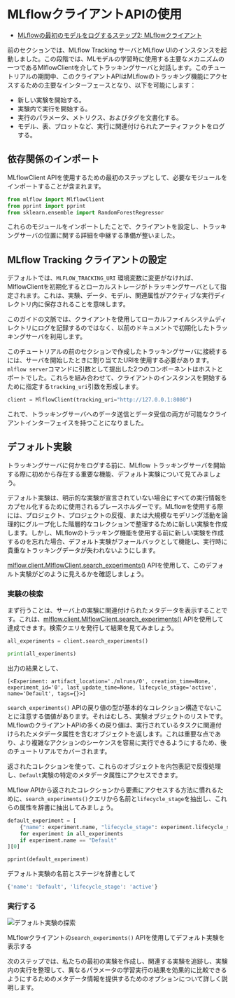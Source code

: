 <!--
# Using the MLflow Client API

* [https://mlflow.org/docs/latest/getting-started/logging-first-model/step2-mlflow-client.html](https://mlflow.org/docs/latest/getting-started/logging-first-model/step2-mlflow-client.html)

In the previous section, we started an instance of the MLflow Tracking Server and the MLflow UI. For this stage, we’re going to be interfacing with the Tracking Server through one of the primary mechanisms that you will use when training ML models, the MlflowClient. For the duration of this tutorial, this client API will be your primary interface for MLflow’s tracking capabilities, enabling you to:

* Initiate a new Experiment.
* Start Runs within an Experiment.
* Document parameters, metrics, and tags for your Runs.
* Log artifacts linked to runs, such as models, tables, plots, and more.
-->
# MLflowクライアントAPIの使用

* [MLflowの最初のモデルをログするステップ2: MLflowクライアント](https://mlflow.org/docs/latest/getting-started/logging-first-model/step2-mlflow-client.html)

前のセクションでは、MLflow Tracking サーバとMLflow UIのインスタンスを起動しました。この段階では、MLモデルの学習時に使用する主要なメカニズムの一つであるMlflowClientを介してトラッキングサーバと対話します。このチュートリアルの期間中、このクライアントAPIはMLflowのトラッキング機能にアクセスするための主要なインターフェースとなり、以下を可能にします：

* 新しい実験を開始する。
* 実験内で実行を開始する。
* 実行のパラメータ、メトリクス、およびタグを文書化する。
* モデル、表、プロットなど、実行に関連付けられたアーティファクトをログする。

<!--
## Importing Dependencies

In order to use the MLflowClient API, the initial step involves importing the necessary modules.
-->

## 依存関係のインポート

MLflowClient APIを使用するための最初のステップとして、必要なモジュールをインポートすることが含まれます。

```Python
from mlflow import MlflowClient
from pprint import pprint
from sklearn.ensemble import RandomForestRegressor
```

<!--
With these modules imported, you’re now prepared to configure the client and relay specifics about the location of your tracking server.
-->

これらのモジュールをインポートしたことで、クライアントを設定し、トラッキングサーバの位置に関する詳細を中継する準備が整いました。

<!--
## Configuring the MLflow Tracking Client

By default, barring any modifications to the `MLFLOW_TRACKING_URI` environment variable, initializing the MlflowClient will designate your local storage as the tracking server. This means your experiments, data, models, and related attributes will be stored within the active execution directory.

For the context of this guide, we’ll utilize the tracking server initialized earlier in the documentation, instead of using the client to log to the local file system directory.

In order to connect to the tracking server that we created in the previous section of this tutorial, we’ll need to use the uri that we assigned the server when we started it. The two components that we submitted as arguments to the mlflow server command were the host and the port. Combined, these form the `tracking_uri` argument that we will specify to start an instance of the client.
-->


## MLflow Tracking クライアントの設定

デフォルトでは、`MLFLOW_TRACKING_URI` 環境変数に変更がなければ、MlflowClientを初期化するとローカルストレージがトラッキングサーバとして指定されます。これは、実験、データ、モデル、関連属性がアクティブな実行ディレクトリ内に保存されることを意味します。

このガイドの文脈では、クライアントを使用してローカルファイルシステムディレクトリにログを記録するのではなく、以前のドキュメントで初期化したトラッキングサーバを利用します。

このチュートリアルの前のセクションで作成したトラッキングサーバに接続するには、サーバを開始したときに割り当てたURIを使用する必要があります。`mlflow server`コマンドに引数として提出した2つのコンポーネントはホストとポートでした。これらを組み合わせて、クライアントのインスタンスを開始するために指定する`tracking_uri`引数を形成します。


```Python
client = MlflowClient(tracking_uri="http://127.0.0.1:8080")
```

<!--
We now have a client interface to the tracking server that can both send data to and retrieve data from the tracking server.
-->

これで、トラッキングサーバへのデータ送信とデータ受信の両方が可能なクライアントインターフェイスを持つことになりました。


<!--
## The Default Experiment

Before we get to logging anything to the Tracking Server, let’s take a look at a key feature that exists at the outset of starting any MLflow Tracking Server: the Default Experiment.

The Default Experiment is a placeholder that is used to encapsulate all run information if an explicit Experiment is not declared. While using MLflow, you’ll be creating new experiments in order to organize projects, project iterations, or logically group large modeling activities together in a grouped hierarchical collection. However, if you manage to forget to create a new Experiment before using the MLflow tracking capabilities, the Default Experiment is a fallback for you to ensure that your valuable tracking data is not lost when executing a run.

Let’s see what this Default Experiment looks like by using the [mlflow.client.MlflowClient.search_experiments()](https://mlflow.org/docs/latest/python_api/mlflow.client.html#mlflow.client.MlflowClient.search_experiments) API.
-->


## デフォルト実験

トラッキングサーバに何かをログする前に、MLflow トラッキングサーバを開始する際に初めから存在する重要な機能、デフォルト実験について見てみましょう。

デフォルト実験は、明示的な実験が宣言されていない場合にすべての実行情報をカプセル化するために使用されるプレースホルダーです。MLflowを使用する際には、プロジェクト、プロジェクトの反復、または大規模なモデリング活動を論理的にグループ化した階層的なコレクションで整理するために新しい実験を作成します。しかし、MLflowのトラッキング機能を使用する前に新しい実験を作成するのを忘れた場合、デフォルト実験がフォールバックとして機能し、実行時に貴重なトラッキングデータが失われないようにします。

[mlflow.client.MlflowClient.search_experiments()](https://mlflow.org/docs/latest/python_api/mlflow.client.html#mlflow.client.MlflowClient.search_experiments) APIを使用して、このデフォルト実験がどのように見えるかを確認しましょう。

<!--
### Searching Experiments
The first thing that we’re going to do is to view the metadata associated with the Experiments that are on the server. We can accomplish this through the use of the [mlflow.client.MlflowClient.search_experiments()](https://mlflow.org/docs/latest/python_api/mlflow.client.html#mlflow.client.MlflowClient.search_experiments) API. Let’s issue a search query to see what the results are.
-->


### 実験の検索

まず行うことは、サーバ上の実験に関連付けられたメタデータを表示することです。これは、[mlflow.client.MlflowClient.search_experiments()](https://mlflow.org/docs/latest/python_api/mlflow.client.html#mlflow.client.MlflowClient.search_experiments) APIを使用して達成できます。検索クエリを発行して結果を見てみましょう。


```Python
all_experiments = client.search_experiments()

print(all_experiments)
```

<!--
Output result
-->
出力の結果として、

```
[<Experiment: artifact_location='./mlruns/0', creation_time=None, experiment_id='0', last_update_time=None, lifecycle_stage='active', name='Default', tags={}>]
```

<!--
It is worth noting that the return type of the `search_experiments()` API is not a basic collection structure. Rather, it is a list of Experiment objects. Many of the return values of MLflow’s client APIs return objects that contain metadata attributes associated with the task being performed. This is an important aspect to remember, as it makes more complex sequences of actions easier to perform, which will be covered in later tutorials.

With the returned collection, we can iterate over these objects with a comprehension to access the specific metadata attributes of the `Default` experiment.

To get familiar with accessing elements from returned collections from MLflow APIs, let’s extract the name and the `lifecycle_stage` from the `search_experiments()` query and extract these attributes into a dict.
-->

`search_experiments()` APIの戻り値の型が基本的なコレクション構造でないことに注意する価値があります。それはむしろ、実験オブジェクトのリストです。MLflowのクライアントAPIの多くの戻り値は、実行されているタスクに関連付けられたメタデータ属性を含むオブジェクトを返します。これは重要な点であり、より複雑なアクションのシーケンスを容易に実行できるようにするため、後のチュートリアルでカバーされます。

返されたコレクションを使って、これらのオブジェクトを内包表記で反復処理し、`Default`実験の特定のメタデータ属性にアクセスできます。

MLflow APIから返されたコレクションから要素にアクセスする方法に慣れるために、`search_experiments()`クエリから名前と`lifecycle_stage`を抽出し、これらの属性を辞書に抽出してみましょう。


```Python
default_experiment = [
    {"name": experiment.name, "lifecycle_stage": experiment.lifecycle_stage}
    for experiment in all_experiments
    if experiment.name == "Default"
][0]

pprint(default_experiment)
```

<!--
Default Experiment name and stage as a dict
-->
デフォルト実験の名前とステージを辞書として

```python
{'name': 'Default', 'lifecycle_stage': 'active'}
```

<!--
### Running it

![Exploring the Default Experiment](https://mlflow.org/docs/latest/_images/default-experiment.gif)

Using the MLflow Client’s `search_experiments()` API to view the Default Experiment

In the next step, we’ll create our first experiment and dive into the options that are available for providing metadata information that helps to keep track of related experiments and organize our runs within experiments so that we can effectively compare the results of different parameters for training runs.
-->

### 実行する

![デフォルト実験の探索](https://mlflow.org/docs/latest/_images/default-experiment.gif)

MLflowクライアントの`search_experiments()` APIを使用してデフォルト実験を表示する

次のステップでは、私たちの最初の実験を作成し、関連する実験を追跡し、実験内の実行を整理して、異なるパラメータの学習実行の結果を効果的に比較できるようにするためのメタデータ情報を提供するためのオプションについて詳しく説明します。
